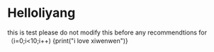 # Helloliyang
this is test
please do not modify this before any recommendtions
for（i=0;i<10;i++)
{print("i love xiwenwen")}
